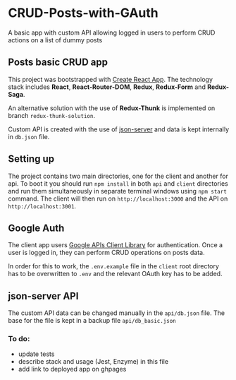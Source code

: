 # CRUD-Posts-with-GAuth

A basic app with custom API allowing logged in users to perform CRUD actions on a list of dummy posts

## Posts basic CRUD app

This project was bootstrapped with [Create React App](https://github.com/facebook/create-react-app).
The technology stack includes **React**, **React-Router-DOM**, **Redux**, **Redux-Form** and **Redux-Saga**.

An alternative solution with the use of **Redux-Thunk** is implemented on branch `redux-thunk-solution`.

Custom API is created with the use of [json-server](https://github.com/typicode/json-server) and data is kept internally in `db.json` file.

## Setting up

The project contains two main directories, one for the client and another for api.
To boot it you should run `npm install` in both `api` and `client` directories and run them simultaneously in separate terminal windows using `npm start` command. The client will then run on `http://localhost:3000` and the API on `http://localhost:3001`.

## Google Auth

The client app users [Google APIs Client Library](https://developers.google.com/api-client-library/javascript/reference/referencedocs) for authentication. Once a user is logged in, they can perform CRUD operations on posts data.

In order for this to work, the `.env.example` file in the `client` root directory has to be overwritten to `.env` and the relevant OAuth key has to be added.

## json-server API

The custom API data can be changed manually in the `api/db.json` file. The base for the file is kept in a backup file `api/db_basic.json`

### To do:

- update tests
- describe stack and usage (Jest, Enzyme) in this file
- add link to deployed app on ghpages
